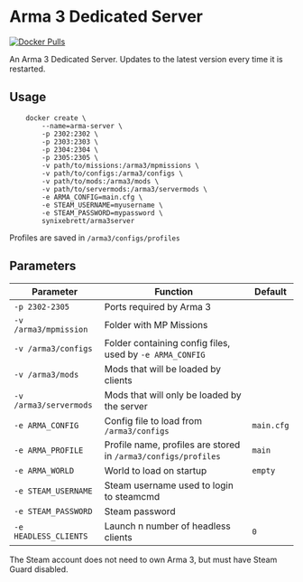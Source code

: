 # Arma 3 Dedicated Server

[![Docker Pulls](https://img.shields.io/docker/pulls/synixebrett/arma3server.svg?style=flat-square)](https://hub.docker.com/r/synixebrett/arma3server)

An Arma 3 Dedicated Server. Updates to the latest version every time it is restarted.

## Usage

```
    docker create \
        --name=arma-server \
        -p 2302:2302 \
        -p 2303:2303 \
        -p 2304:2304 \
        -p 2305:2305 \
        -v path/to/missions:/arma3/mpmissions \
        -v path/to/configs:/arma3/configs \
        -v path/to/mods:/arma3/mods \
        -v path/to/servermods:/arma3/servermods \
        -e ARMA_CONFIG=main.cfg \
        -e STEAM_USERNAME=myusername \
        -e STEAM_PASSWORD=mypassword \
        synixebrett/arma3server
```

Profiles are saved in `/arma3/configs/profiles`

## Parameters

| Parameter      | Function | Default |
| -------------  |--------------| - |
| `-p 2302-2305` | Ports required by Arma 3 |
| `-v /arma3/mpmission`       | Folder with MP Missions      |
| `-v /arma3/configs` | Folder containing config files, used by `-e ARMA_CONFIG`|
| `-v /arma3/mods`  | Mods that will be loaded by clients      |
| `-v /arma3/servermods` | Mods that will only be loaded by the server |
| `-e ARMA_CONFIG` | Config file to load from `/arma3/configs` | `main.cfg` |
| `-e ARMA_PROFILE` | Profile name, profiles are stored in `/arma3/configs/profiles` | `main` |
| `-e ARMA_WORLD` | World to load on startup | `empty` |
| `-e STEAM_USERNAME` | Steam username used to login to steamcmd |
| `-e STEAM_PASSWORD` | Steam password |
| `-e HEADLESS_CLIENTS` | Launch n number of headless clients | `0` |

The Steam account does not need to own Arma 3, but must have Steam Guard disabled.
